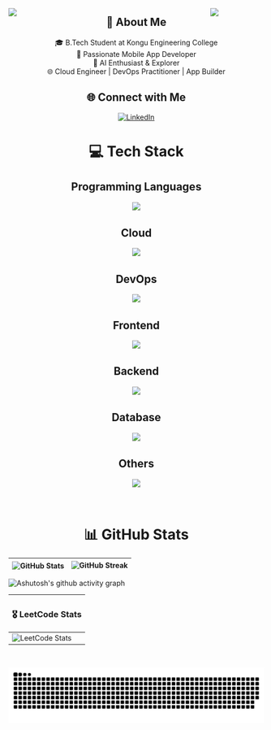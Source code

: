 <img align="left" src="https://user-images.githubusercontent.com/65187002/144930161-2f783401-8d27-4fdf-a2f7-cc0ba32f1f1f.gif" width="21%" style="display:inline;"><img align="right" src="https://user-images.githubusercontent.com/65187002/144930161-2f783401-8d27-4fdf-a2f7-cc0ba32f1f1f.gif" width="21%" style="display:inline;">

<h2 align="center">💫 About Me</h2>

<p align="center">
🎓 B.Tech Student at Kongu Engineering College<br>
📱 Passionate Mobile App Developer<br>
🤖 AI Enthusiast & Explorer<br>
🌐 Cloud Engineer | DevOps Practitioner | App Builder<br>
</p>


<h2 align="center">🌐 Connect with Me</h2>

<p align="center">
  <a href="https://linkedin.com/in/dharshanprakash" target="_blank">
    <img src="https://img.shields.io/badge/LinkedIn-%230077B5.svg?logo=linkedin&logoColor=white" alt="LinkedIn" />
  </a>
</p>
    

<h1 align = "center"> 💻 Tech Stack</h1>
<h2 align="center">Programming Languages</h2>
<p align="center">
  <a><img src="https://skillicons.dev/icons?i=python,java,c,dart" /></a>
</p>


<h2 align="center">Cloud</h2>
<p align = "center">
  <a><img src="https://skillicons.dev/icons?i=aws,firebase" /></a>
</p>

<h2 align="center">DevOps</h2>
<p align = "center">
  <a><img src="https://skillicons.dev/icons?i=jenkins,githubactions,terraform,kubernetes,docker,grafana,prometheus" /></a>
</p>

<h2 align="center">Frontend</h2>
<p align = "center">
  <a><img src="https://skillicons.dev/icons?i=html,css,react,flutter" /></a>
</p>

<h2 align="center">Backend</h2>
<p align = "center">
  <a><img src="https://skillicons.dev/icons?i=nodejs,express,flask" /></a>
</p>

<h2 align="center">Database</h2>
<p align = "center">
  <a><img src="https://skillicons.dev/icons?i=mongodb,mysql" /></a>
</p>

<h2 align="center">Others</h2>
<p align = "center">
  <a><img src="https://skillicons.dev/icons?i=linux,vscode,figma,blender" /></a>
</p>
<img src="https://www.animatedimages.org/data/media/562/animated-line-image-0386.gif" height="5" width="100%">

<div align="center">

# 📊 GitHub Stats




| <img align="center" src="https://github-readme-stats.vercel.app/api?username=DharshanPrakashP&count_private=true&show_icons=true&theme=nightowl&bg_color=0,000000,441350&title_color=c56a90&text_color=ffffff&rank_icon=github&hide=prs,issues,contribs&show=reviews,prs_merged,prs_merged_percentage" alt="GitHub Stats" />  |![GitHub Streak](https://github-readme-streak-stats.herokuapp.com?user=DharshanPrakashP&heme=nightowl&background=0,000000,441350&fire=ffeb95&ring=ffeb95&sideNums=ffffff&sideLabels=ffffff&dates=c56a90&currStreakNum=ffffff) |
|---------|---------|
</div>






![Ashutosh's github activity graph](https://github-readme-activity-graph.vercel.app/graph?username=DharshanPrakashP&theme=github-compact)
<br/>

<div align="center">

|  <div align="center" ><h3>🎖️ **LeetCode Stats** |
|---------|
|![LeetCode Stats](https://leetcard.jacoblin.cool/DharshanPrakash?theme=dark&font=Baloo%202&ext=heatmap)

</div>     


<img src="https://www.animatedimages.org/data/media/562/animated-line-image-0386.gif" height="5" width="100%">

<!--# ✍️ Random Dev Quote

![](https://quotes-github-readme.vercel.app/api?type=horizontal&theme=radical)
<img src="https://www.animatedimages.org/data/media/562/animated-line-image-0386.gif" height="5" width="100%">
-->


![snake gif](https://github.com/DharshanPrakashP/DharshanPrakashP/blob/output/github-snake-dark.svg)
<img src="https://www.animatedimages.org/data/media/562/animated-line-image-0386.gif" height="5" width="100%">
<br/>

<!-- # PortFolio Stats

 [![Netlify Status](https://api.netlify.com/api/v1/badges/1e09c9ce-210b-41ba-900b-ac504c75caae/deploy-status)](https://app.netlify.com/sites/dharshanprakash/deploys)
-->
<!--## 🎓 Postman API Fundamentals Student Expert

<a href="https://api.badgr.io/public/assertions/Z88v8ZBuSO-xtHLqObJ9KQ">
  <img src="https://api.badgr.io/public/assertions/Z88v8ZBuSO-xtHLqObJ9KQ/image" alt="Postman Badge" width="150"/>
</a>

**Awarded:** April 14, 2025  
[🔗 Verify Badge](https://badgecheck.io?url=https%3A%2F%2Fapi.badgr.io%2Fpublic%2Fassertions%2FZ88v8ZBuSO-xtHLqObJ9KQ%3Fidentity__email%3Ddharshanprakasherode%2540gmail.com)

<!-- Proudly created with GPRM ( https://gprm.itsvg.in ) -->
